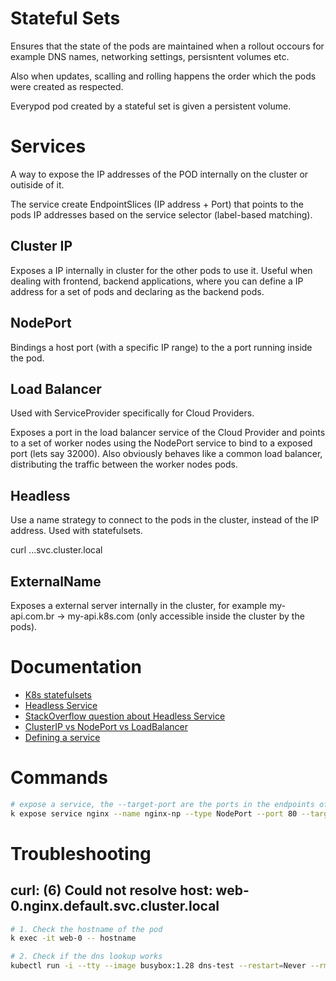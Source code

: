 # Stateful Sets

Ensures that the state of the pods are maintained when a rollout occours for example DNS names, networking settings, persisntent volumes etc.

Also when updates, scalling and rolling happens the order which the pods were created as respected.

Everypod pod created by a stateful set is given a persistent volume.

# Services

A way to expose the IP addresses of the POD internally on the cluster or outiside of it.

The service create EndpointSlices (IP address + Port) that points to the pods IP addresses based on the service selector (label-based matching).

## Cluster IP

Exposes a IP internally in cluster for the other pods to use it. Useful when dealing with frontend, backend applications, where you can define a IP address for a set of pods and declaring as the backend pods.

## NodePort

Bindings a host port (with a specific IP range) to the a port running inside the pod.

## Load Balancer

Used with ServiceProvider specifically for Cloud Providers.

Exposes a port in the load balancer service of the Cloud Provider and points to a set of worker nodes using the NodePort service to bind to a exposed port (lets say 32000). Also obviously behaves like a common load balancer, distributing the traffic between the worker nodes pods.

## Headless

Use a name strategy to connect to the pods in the cluster, instead of the IP address. Used with statefulsets.

curl <pod-host>.<service-name>.<namespace>.svc.cluster.local

## ExternalName

Exposes a external server internally in the cluster, for example my-api.com.br -> my-api.k8s.com (only accessible inside the cluster by the pods).

# Documentation

- [K8s statefulsets](https://kubernetes.io/docs/concepts/workloads/controllers/statefulset/)
- [Headless Service](https://kubernetes.io/docs/concepts/services-networking/service/#headless-services)
- [StackOverflow question about Headless Service](https://stackoverflow.com/questions/71533293/my-understanding-of-headless-service-in-k8s-and-two-questions-to-verify)
- [ClusterIP vs NodePort vs LoadBalancer](https://kodekloud.com/blog/clusterip-nodeport-loadbalancer/)
- [Defining a service](https://kubernetes.io/docs/concepts/services-networking/service/#defining-a-service)

# Commands

```bash
# expose a service, the --target-port are the ports in the endpoints of the exposed service
k expose service nginx --name nginx-np --type NodePort --port 80 --target-port 80
```

# Troubleshooting

## curl: (6) Could not resolve host: web-0.nginx.default.svc.cluster.local


```bash
# 1. Check the hostname of the pod
k exec -it web-0 -- hostname

# 2. Check if the dns lookup works
kubectl run -i --tty --image busybox:1.28 dns-test --restart=Never --rm -- nslookup web-0.nginx
```
